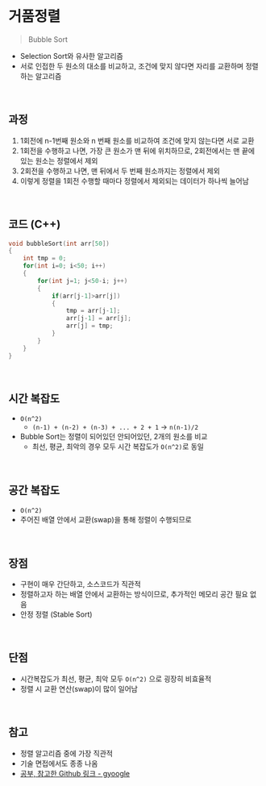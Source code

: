 # 거품정렬

> Bubble Sort

* Selection Sort와 유사한 알고리즘
* 서로 인접한 두 원소의 대소를 비교하고, 조건에 맞지 않다면 자리를 교환하며 정렬하는 알고리즘

<br>

## 과정

1.  1회전에 n-1번째 원소와 n 번째 원소를 비교하여 조건에 맞지 않는다면 서로 교환
2. 1회전을 수행하고 나면, 가장 큰 원소가 맨 뒤에 위치하므로, 2회전에서는 맨 끝에 있는 원소는 정렬에서 제외
3. 2회전을 수행하고 나면, 맨 뒤에서 두 번째 원소까지는 정렬에서 제외
4. 이렇게 정렬을 1회전 수행할 때마다 정렬에서 제외되는 데이터가 하나씩 늘어남

<br>

## 코드 (C++)

```c++
void bubbleSort(int arr[50])
{
	int tmp = 0;
	for(int i=0; i<50; i++)
	{
		for(int j=1; j<50-i; j++)
		{
			if(arr[j-1]>arr[j])
			{
				tmp = arr[j-1];
				arr[j-1] = arr[j];
				arr[j] = tmp;
			}
		}
	}
}
```

<br>

## 시간 복잡도

* `O(n^2)`
  *  `(n-1) + (n-2) + (n-3) + ... + 2 + 1` → `n(n-1)/2` 
* Bubble Sort는 정렬이 되어있던 안되어있던, 2개의 원소를 비교
  * 최선, 평균, 최악의 경우 모두 시간 복잡도가 `O(n^2)`로 동일

<br>

## 공간 복잡도

* `O(n^2)`
* 주어진 배열 안에서 교환(swap)을 통해 정렬이 수행되므로

<br>

## 장점

* 구현이 매우 간단하고, 소스코드가 직관적
* 정렬하고자 하는 배열 안에서 교환하는 방식이므로, 추가적인 메모리 공간 필요 없음
* 안정 정렬 (Stable Sort)

<br>

## 단점

* 시간복잡도가 최선, 평균, 최악 모두 `O(n^2)` 으로 굉장히 비효율적
* 정렬 시 교환 연산(swap)이 많이 일어남

<br>

## 참고

* 정렬 알고리즘 중에 가장 직관적
* 기술 면접에서도 종종 나옴
* [공부, 참고한 Github 링크 - gyoogle](https://github.com/GimunLee/tech-refrigerator/blob/master/Algorithm/%EA%B1%B0%ED%92%88%20%EC%A0%95%EB%A0%AC%20(Bubble%20Sort).md#%EA%B1%B0%ED%92%88-%EC%A0%95%EB%A0%AC-bubble-sort)

